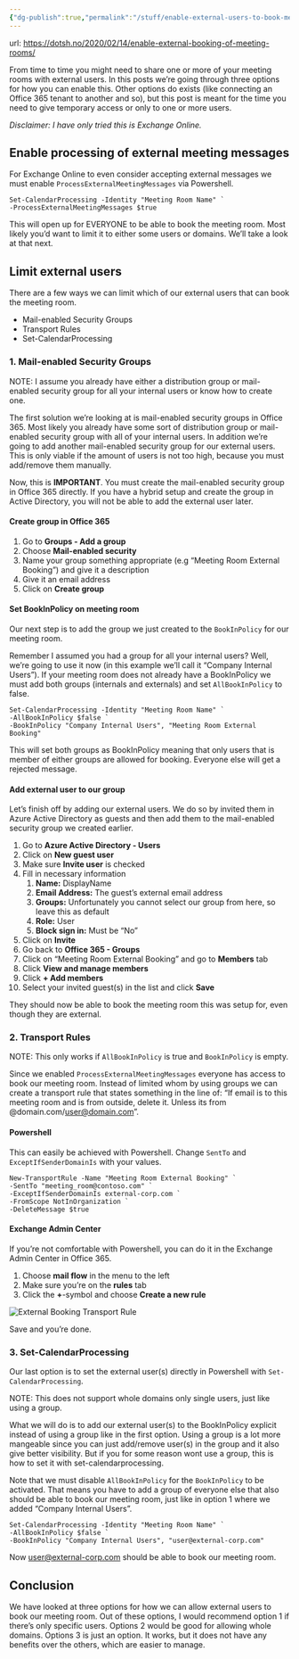 ```yaml
---
{"dg-publish":true,"permalink":"/stuff/enable-external-users-to-book-meeting-rooms-in-office365/","tags":["office365","powershell","public"],"noteIcon":"1","created":"2024-08-03T14:52:57.808+02:00","updated":"2023-01-04T14:58:58.000+01:00"}
---
```


url: https://dotsh.no/2020/02/14/enable-external-booking-of-meeting-rooms/

 From time to time you might need to share one or more of your meeting rooms with external users. In this posts we’re going through three options for how you can enable this. Other options do exists (like connecting an Office 365 tenant to another and so), but this post is meant for the time you need to give temporary access or only to one or more users.
 
 *Disclaimer: I have only tried this is Exchange Online.*
 
 ## Enable processing of external meeting messages
 
 For Exchange Online to even consider accepting external messages we must enable `ProcessExternalMeetingMessages` via Powershell.
 
 ```
 Set-CalendarProcessing -Identity "Meeting Room Name" `
 -ProcessExternalMeetingMessages $true
 ```
 
 This will open up for EVERYONE to be able to book the meeting room. Most likely you’d want to limit it to either some users or domains. We’ll take a look at that next.
 
 ## Limit external users
 
 There are a few ways we can limit which of our external users that can book the meeting room.
 
 -   Mail-enabled Security Groups
 -   Transport Rules
 -   Set-CalendarProcessing
 
 ### 1\. Mail-enabled Security Groups
 
  NOTE: I assume you already have either a distribution group or mail-enabled security group for all your internal users or know how to create one.
 
 The first solution we’re looking at is mail-enabled security groups in Office 365. Most likely you already have some sort of distribution group or mail-enabled security group with all of your internal users. In addition we’re going to add another mail-enabled security group for our external users. This is only viable if the amount of users is not too high, because you must add/remove them manually.
 
 Now, this is **IMPORTANT**. You must create the mail-enabled security group in Office 365 directly. If you have a hybrid setup and create the group in Active Directory, you will not be able to add the external user later.
 
 #### Create group in Office 365
 
 1.  Go to **Groups - Add a group**
 2.  Choose **Mail-enabled security**
 3.  Name your group something appropriate (e.g “Meeting Room External Booking”) and give it a description
 4.  Give it an email address
 5.  Click on **Create group**
 
 #### Set BookInPolicy on meeting room
 
 Our next step is to add the group we just created to the `BookInPolicy` for our meeting room.
 
 Remember I assumed you had a group for all your internal users? Well, we’re going to use it now (in this example we’ll call it “Company Internal Users”). If your meeting room does not already have a BookInPolicy we must add both groups (internals and externals) and set `AllBookInPolicy` to false.
 
 ```
 Set-CalendarProcessing -Identity "Meeting Room Name" `
 -AllBookInPolicy $false `
 -BookInPolicy "Company Internal Users", "Meeting Room External Booking"
 ```
 
 This will set both groups as BookInPolicy meaning that only users that is member of either groups are allowed for booking. Everyone else will get a rejected message.
 
 #### Add external user to our group
 
 Let’s finish off by adding our external users. We do so by invited them in Azure Active Directory as guests and then add them to the mail-enabled security group we created earlier.
 
 1.  Go to **Azure Active Directory - Users**
 2.  Click on **New guest user**
 3.  Make sure **Invite user** is checked
 4.  Fill in necessary information
     1.  **Name:** DisplayName
     2.  **Email Address:** The guest’s external email address
     3.  **Groups:** Unfortunately you cannot select our group from here, so leave this as default
     4.  **Role:** User
     5.  **Block sign in:** Must be “No”
 5.  Click on **Invite**
 6.  Go back to **Office 365 - Groups**
 7.  Click on “Meeting Room External Booking” and go to **Members** tab
 8.  Click **View and manage members**
 9.  Click **\+ Add members**
 10.  Select your invited guest(s) in the list and click **Save**
 
 They should now be able to book the meeting room this was setup for, even though they are external.
 
 ### 2\. Transport Rules
 
  NOTE: This only works if `AllBookInPolicy` is true and `BookInPolicy` is empty.
 
 Since we enabled `ProcessExternalMeetingMessages` everyone has access to book our meeting room. Instead of limited whom by using groups we can create a transport rule that states something in the line of: “If email is to this meeting room and is from outside, delete it. Unless its from @domain.com/user@domain.com”.
 
 #### Powershell
 
 This can easily be achieved with Powershell. Change `SentTo` and `ExceptIfSenderDomainIs` with your values.
 
 ```
 New-TransportRule -Name "Meeting Room External Booking" `
 -SentTo "meeting_room@contoso.com" `
 -ExceptIfSenderDomainIs external-corp.com `
 -FromScope NotInOrganization `
 -DeleteMessage $true
 ```
 
 #### Exchange Admin Center
 
 If you’re not comfortable with Powershell, you can do it in the Exchange Admin Center in Office 365.
 
 1.  Choose **mail flow** in the menu to the left
 2.  Make sure you’re on the **rules** tab
 3.  Click the **+**\-symbol and choose **Create a new rule**
 
 ![External Booking Transport Rule](/img/user/attachments/External_Booking_Transport_Rule.png)
 
 Save and you’re done.
 
 ### 3\. Set-CalendarProcessing
 
 Our last option is to set the external user(s) directly in Powershell with `Set-CalendarProcessing`.
 
  NOTE: This does not support whole domains only single users, just like using a group.
 
 What we will do is to add our external user(s) to the BookInPolicy explicit instead of using a group like in the first option. Using a group is a lot more mangeable since you can just add/remove user(s) in the group and it also give better visibility. But if you for some reason wont use a group, this is how to set it with set-calendarprocessing.
 
 Note that we must disable `AllBookInPolicy` for the `BookInPolicy` to be activated. That means you have to add a group of everyone else that also should be able to book our meeting room, just like in option 1 where we added “Company Internal Users”.
 
 ```
 Set-CalendarProcessing -Identity "Meeting Room Name" `
 -AllBookInPolicy $false `
 -BookInPolicy "Company Internal Users", "user@external-corp.com"
 ```
 
 Now user@external-corp.com should be able to book our meeting room.
 
 ## Conclusion
 
 We have looked at three options for how we can allow external users to book our meeting room. Out of these options, I would recommend option 1 if there’s only specific users. Options 2 would be good for allowing whole domains. Options 3 is just an option. It works, but it does not have any benefits over the others, which are easier to manage.
